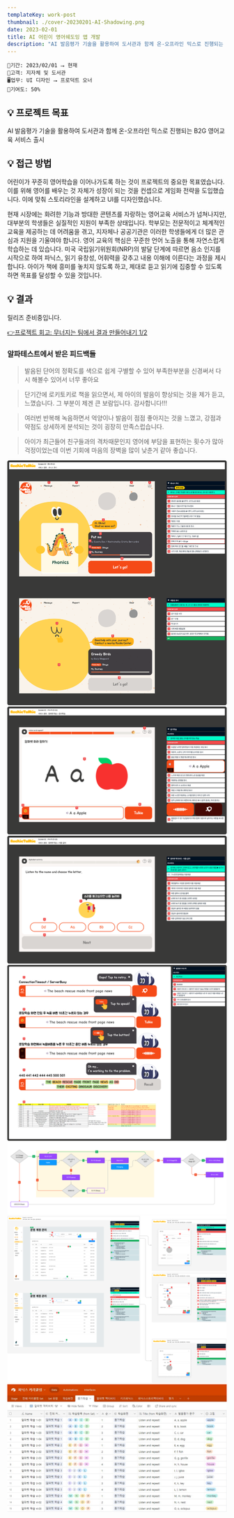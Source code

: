 ```yaml
---
templateKey: work-post
thumbnail: ./cover-20230201-AI-Shadowing.png
date: 2023-02-01
title: AI 어린이 영어쉐도잉 앱 개발
description: "AI 발음평가 기술을 활용하여 도서관과 함께 온-오프라인 믹스로 진행되는 영어교육앱 기획 및 디자인"
---
```

```
📅기간: 2023/02/01 ⭢ 현재
🤝고객: 지자체 및 도서관
🖥️업무: UI 디자인 ⭢ 프로덕트 오너
🎯기여도: 50%
```

## 💡 프로젝트 목표
AI 발음평가 기술을 활용하여 도서관과 함께 온-오프라인 믹스로 진행되는 B2G 영어교육 서비스 출시

## 💡 접근 방법
어린이가 꾸준히 영어학습을 이어나가도록 하는 것이 프로젝트의 중요한 목표였습니다.이를 위해 영어를 배우는 것 자체가 성장이 되는 것을 컨셉으로 게임화 전략을 도입했습니다. 이에 맞춰 스토리라인을 설계하고 UI를 디자인했습니다.

현재 시장에는 화려한 기능과 방대한 콘텐츠를 자랑하는 영어교육 서비스가 넘쳐나지만, 대부분의 학생들은 실질적인 지원이 부족한 상태입니다. 학부모는 전문적이고 체계적인 교육을 제공하는 데 어려움을 겪고, 지자체나 공공기관은 이러한 학생들에게 더 많은 관심과 지원을 기울여야 합니다. 영어 교육의 핵심은 꾸준한 언어 노출을 통해 자연스럽게 학습하는 데 있습니다. 미국 국립읽기위원회(NRP)의 발달 단계에 따르면 음소 인지를 시작으로 하여 파닉스, 읽기 유창성, 어휘력을 갖추고 내용 이해에 이른다는 과정을 제시합니다. 아이가 책에 흥미를 놓치지 않도록 하고, 제대로 듣고 읽기에 집중할 수 있도록 하면 목표를 달성할 수 있을 것입니다.


## 💡 결과
릴리즈 준비중입니다.

[👉프로젝트 회고: 무너지는 팀에서 결과 만들어내기 1/2](/blog/2024-03-18-프로젝트-회고-1)

### 알파테스트에서 받은 피드백들
>발음된 단어의 정확도를 색으로 쉽게 구별할 수 있어 부족한부분을 신경써서 다시 해볼수 있어서 너무 좋아요 

>단기간에 로키토키로 책을 읽으면서, 제 아이의 발음이 향상되는 것을 제가 듣고, 느꼈습니다. 그 부분이 제겐 큰 보람입니다. 감사합니다!!!

>여러번 반복해 녹음하면서 억양이나 발음이 점점 좋아지는 것을 느꼈고, 강점과 약점도 상세하게 분석되는 것이 굉장히 만족스럽습니다. 

>아이가 최근들어 친구들과의 격차때문인지 영어에 부담을 표현하는 횟수가 많아 걱정이었는데 이번 기회에 마음의 장벽을 많이 낮춘거 같아 좋습니다.

![alt text](<파닉스 로비.png>)
![alt text](음가학습.png)
![alt text](액티비티.png)
![alt text](에러케이스.png)
![alt text](<파닉스 완료 플로우.png>)
![alt text](LMS2.png)
![alt text](Airtable-파닉스커리큘럼.jpg)


